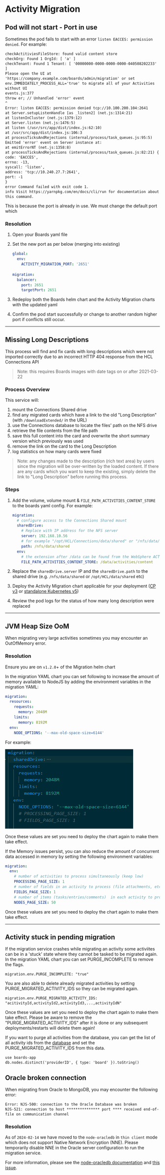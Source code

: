 # Activity Migration

## Pod will not start - Port in use

Sometimes the pod fails to start with an error `listen EACCES: permission denied`. For example:

```
checkActitiviesFileStore: found valid content store
checkOrg: Found 1 OrgId: [ 'a' ]
checkTenant: Found 1 Tenant: [ '00000000-0000-0000-0000-040508202233' ]
Please open the UI at 'https://company.example.com/boards/admin/migration' or set env.IMMEDIATELY_PROCESS_ALL='true' to migrate all of your Activities without UI
events.js:377
throw er; // Unhandled 'error' event
^
Error: listen EACCES: permission denied tcp://10.100.200.104:2641
at Server.setupListenHandle [as _listen2] (net.js:1314:21)
at listenInCluster (net.js:1379:12)
at Server.listen (net.js:1476:5)
at listen (/usr/src/app/dist/index.js:62:10)
at /usr/src/app/dist/index.js:106:3
at processTicksAndRejections (internal/process/task_queues.js:95:5)
Emitted 'error' event on Server instance at:
at emitErrorNT (net.js:1358:8)
at processTicksAndRejections (internal/process/task_queues.js:82:21) {
code: 'EACCES',
errno: -13,
syscall: 'listen',
address: 'tcp://10.240.27.7:2641',
port: -1
}
error Command failed with exit code 1.
info Visit https://yarnpkg.com/en/docs/cli/run for documentation about this command.
```


This is because the port is already in use. We must change the default port which 

### Resolution

1. Open your Boards yaml file

1. Set the new port as per below (merging into existing)

    ```yaml
    global:
      env:
        ACTIVITY_MIGRATION_PORT: '2651'

    migration:
      balancer:
        port: 2651
        targetPort: 2651
    ```

1. Redeploy both the Boards helm chart and the Activity Migration charts with the updated yaml

1. Confirm the pod start successfully or change to another random higher port if conflicts still occur.

---

## Missing Long Descriptions

This process will find and fix cards with long descriptions which were not imported correctly due to an incorrect HTTP 404 response from the HCL Connections API

> Note: this requires Boards images with date tags on or after 2021-03-22

### Process Overview

This service will:

1. mount the Connections Shared drive
1. find any migrated cards which have a link to the old "Long Description" (with `/downloadExtended/` in the URL)
1. use the Connections database to locate the files' path on the NFS drive
1. retrieve the file contents from the file path
1. save this full content into the card and overwrite the short summary version which previously was used
1. remove the link on the card to the Long Description
1. log statistics on how many cards were fixed

> Note: any changes made to the description (rich text area) by users since the migration will be over-written by the loaded content. If there are any cards which you want to keep the existing, simply delete the link to "Long Description" before running this process.

### Steps

1. Add the volume, volume mount & `FILE_PATH_ACTIVITIES_CONTENT_STORE` to the boards yaml config. For example:

    ```yaml
    migration:
      # configure access to the Connections Shared mount
      sharedDrive:
        # Replace with IP address for the NFS server
        server: 192.168.10.56
        # for example "/opt/HCL/Connections/data/shared" or "/nfs/data/shared"
        path: /nfs/data/shared
      env:
        # the extension after /data can be found from the WebSphere ACTIVITIES_CONTENT_DIR variable
        FILE_PATH_ACTIVITIES_CONTENT_STORE: /data/activities/content
    ```

1. Replace the `sharedDrive.server` IP and the `sharedDrive.path` to the shared drive (e.g. `/nfs/data/shared` or `/opt/HCL/data/shared` etc)
1. Deploy the Activity Migration chart applicable for your deployment ([CP v3](../cp/migration/index.md) or [standalone Kubernetes v5](../connections/migration.md))
1. Review the pod logs for the status of how many long description were replaced

---

## JVM Heap Size OoM

When migrating very large activities sometimes you may encounter an OutOfMemory error.

### Resolution

Ensure you are on `v1.2.0`+ of the Migration helm chart

In the migration YAML chart you can set following to increase the amount of memory available to NodeJS by adding the environment variables in the migration YAML:

```yaml
migration:
  resources:
    requests:
      memory: 2048M
    limits:
      memory: 8192M
  env:
    NODE_OPTIONS: '--max-old-space-size=6144'
```

For example:

![migration_memory](./migration_memory.png)

Once these values are set you need to deploy the chart again to make them take effect.

If the Memory issues persist, you can also reduce the amount of concurrent data accessed in memory by setting the following environment variables:

```yaml
migration:
  env:
    # number of activities to process simultaneously (keep low)
    PROCESSING_PAGE_SIZE: 1
    # number of fields in an activity to process (file attachments, etc)
    FIELDS_PAGE_SIZE: 1
    # number of items (tasks/entries/comments)  in each activity to process simultaneously
    NODES_PAGE_SIZE: 50
```

Once these values are set you need to deploy the chart again to make them take effect.

---

## Activity stuck in pending migration

If the migration service crashes while migrating an activity some activiites can be in a 'stuck' state where they cannot be tasked to be migrated again. In the migration YAML chart you can set PURGE_INCOMPLETE to remove the flags.

    migration.env.PURGE_INCOMPLETE: "true"

You are also able to delete already migrated activities by setting PURGE_MIGRATED_ACTIVITY_IDS so they can be migrated again.

    migration.env.PURGE_MIGRATED_ACTIVITY_IDS: "acitivityId,activityId2,activityId3,...,activityIdN"

Once these values are set you need to deploy the chart again to make them take effect. Please be aware to remove the "PURGE_MIGRATED_ACTIVITY_IDS" after it is done or any subsequent deployments/restarts will delete them again!

If you want to purge all activities from the database, you can get the list of all activity ids from the [database](./mongo.md#connect-to-mongo) and set the PURGE_MIGRATED_ACTIVITY_IDS from this data.

    use boards-app
    db.nodes.distinct('providerID', { type: 'board' }).toString()

## Oracle broken connection

When migrating from Oracle to MongoDB, you may encounter the following error:

```
Error: NJS-500: connection to the Oracle Database was broken
NJS-521: connection to host *************** port **** received end-of-file on communication channel
```

### Resolution

As of `2024-02-14` we have moved to the `node-oracledb` in `thin client` mode which does not support Native Network Encryption (NNE). Please temporarily disable NNE in the Oracle server configuration to run the migration service.

For more information, please see the [node-oracledb documentation](https://node-oracledb.readthedocs.io/en/latest/user_guide/connection_handling.html#native-network-encryption) and [this issue](https://github.com/oracle/node-oracledb/issues/1567).
